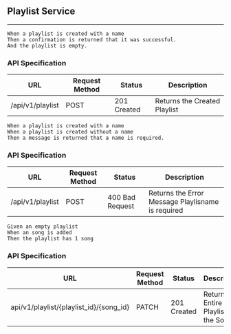 ## Playlist Service
- - - - - - 

````
When a playlist is created with a name
Then a confirmation is returned that it was successful.
And the playlist is empty.

````

### API Specification
|URL|Request Method|Status|Description|
|---|--------------|------|-----------|
|/api/v1/playlist |POST|201 Created|Returns the Created Playlist |


````
When a playlist is created with a name
When a playlist is created without a name
Then a message is returned that a name is required.

````

### API Specification
|URL|Request Method|Status|Description|
|---|--------------|------|-----------|
|/api/v1/playlist |POST|400 Bad Request|Returns the Error Message Playlisname is required |



````
Given an empty playlist
When an song is added
Then the playlist has 1 song
````

### API Specification
|URL|Request Method|Status|Description|
|---|--------------|------|-----------|
|api/v1/playlist/{playlist_id}/{song_id} |PATCH|201 Created|Returns the Entire Playlist with the Songs|

